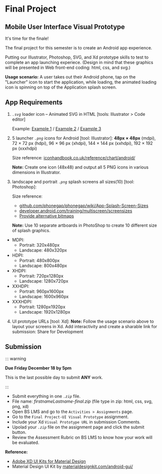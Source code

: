 # Final Project 

## Mobile User Interface Visual Prototype

It's time for the finale!

The final project for this semester is to create an Android app experience.

Putting our Illustrator, Photoshop, SVG, and Xd prototype skills to test to complete an app launching experiece. (Design in mind that these graphics will be presented in Web front-end coding: html, css, and svg.)

**Usage scenario:** A user takes out their Android phone, tap on the "Launcher" icon to start the application, while loading, the animated loading icon is spinning on top of the Application splash screen.

## App Requirements

1. _`.svg`_ loader icon – Animated SVG in HTML [tools: Illustrator > Code editor]

   Example: [Example 1](https://blog.logrocket.com/animating-svg-with-css-83e8e27d739c/) / [Example 2](https://codepen.io/Souleste/pen/oNvVdYx) / [Example 3](https://codepen.io/gareys/pen/meRgLG) 

2. 5 launcher _`.png`_ icons for Android [tool: Illustrator]: **48px × 48px** (mdpi), 72 × 72 px (hdpi), 96 × 96 px (xhdpi), 144 × 144 px (xxhdpi), 192 × 192 px (xxxhdpi) 

   Size reference: [iconhandbook.co.uk/reference/chart/android/](http://iconhandbook.co.uk/reference/chart/android/)

   **Note:** Create one icon (48x48) and output all 5 PNG icons in various dimensions in Illustrator. 

3. landscape and portrait _`.png`_ splash screens all sizes(10) [tool: Photoshop]:

    Size reference: 
    - [github.com/phonegap/phonegap/wiki/App-Splash-Screen-Sizes](https://github.com/phonegap/phonegap/wiki/App-Splash-Screen-Sizes)
    - [developer.android.com/training/multiscreen/screensizes](https://developer.android.com/training/multiscreen/screensizes#TaskUseSWQuali)
    - [Provide alternative bitmaps](https://developer.android.com/training/multiscreen/screendensities#TaskProvideAltBmp)

   **Note:** Use 10 separate artboards in PhotoShop to create 10 different size of splash graphics. 

- MDPI:
    - Portrait: 320x480px
    - Landscape: 480x320px
- HDPI:
    - Portrait: 480x800px
    - Landscape: 800x480px
- XHDPI:
    - Portrait: 720px1280px
    - Landscape: 1280x720px
- XXHDPI:
    - Portrait: 960px1600px
    - Landscape: 1600x960px
- XXXHDPI:
    - Portrait: 1280px1920px
    - Landscape: 1920x1280px

4. UI prototype URLs [tool: Xd]: 
   **Note:** Follow the usage scenario above to layout your screens in Xd. Add interactivity and create a sharable link for submission: Share for Development


## Submission

::: warning

**Due Friday December 18 by 5pm**

This is the last possible day to submit **ANY** work.

:::

- Submit everything in one *`.zip`* file.
- File name: *firstnameLastname-final.zip* (file type in zip: html, css, svg, png, xd)
- Open BS LMS and go to the `Activities > Assignments` page.
- Go to the `Final Project-UI Visual Prototype` assignment.
- Include your Xd `Visual Prototype URL` in submission Comments.
- Upolad your _`.zip`_ file on the assignment page and click the submit button.
- Review the Assessment Rubric on BS LMS to know how your work will be evaluated.


**Reference:** 
- [Adobe XD UI Kits for Material Design](https://www.adobe.com/ca/products/xd/resources.html) 
- Material Design UI Kit by [materialdesignkit.com/android-gui/](https://materialdesignkit.com/android-gui/)